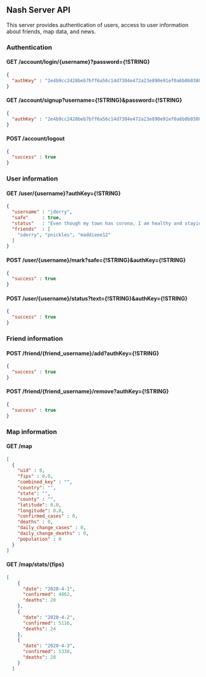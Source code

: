 ## Nash Server API

This server provides authentication of users, access to user information about
friends, map data, and news.

### Authentication

#### GET /account/login/{username}?password={!STRING}

```json
{
  "authKey" : "2e4b9cc2428beb7bff6a56c14d7304e472a23e890e91ef0a6b0b0380e89f9734"
}
```

#### GET /account/signup?username={!STRING}&password={!STRING}

```json
{
  "authKey" : "2e4b9cc2428beb7bff6a56c14d7304e472a23e890e91ef0a6b0b0380e89f9734"
}
```

#### POST /account/logout

```json
{
  "success" : true
}
```

### User information

#### GET /user/{username}?authKey={!STRING}

```json
{
  "username" : "jderry",
  "safe"     : true,
  "status"   : "Even though my town has corona, I am healthy and staying at home.",
  "friends"  : [
    "sderry", "pnickles", "maddieee12"
  ]
}
```

#### POST /user/{username}/mark?safe={!STRING}&authKey={!STRING}

```json
{
  "success" : true
}
```

#### POST /user/{username}/status?text={!STRING}&authKey={!STRING}

```json
{
  "success" : true
}
```

### Friend information

#### POST /friend/{friend_username}/add?authKey={!STRING}

```json
{
  "success" : true
}
```

#### POST /friend/{friend_username}/remove?authKey={!STRING}

```json
{
  "success" : true
}
```

### Map information

#### GET /map

```json
[
  { 
    "uid" : 0,
    "fips" : 0.0,
    "combined_key" : "",
    "country": "",
    "state": "",
    "county" : "",
    "latitude": 0.0,
    "longitude": 0.0,
    "confirmed_cases" : 0,
    "deaths" : 0,
    "daily_change_cases" : 0,
    "daily_change_deaths" : 0,
    "population" : 0
  }
]
```

#### GET /map/stats/{fips}

```json
[
    {
      "date": "2020-4-1",
      "confirmed": 4862,
      "deaths": 20
    },
    {
      "date": "2020-4-2",
      "confirmed": 5116,
      "deaths": 24
    },
    {
      "date": "2020-4-3",
      "confirmed": 5330,
      "deaths": 28
    }
  ]
```